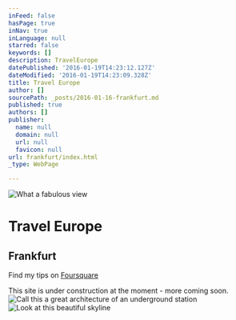```yaml
---
inFeed: false
hasPage: true
inNav: true
inLanguage: null
starred: false
keywords: []
description: TravelEurope
datePublished: '2016-01-19T14:23:12.127Z'
dateModified: '2016-01-19T14:23:09.328Z'
title: Travel Europe
author: []
sourcePath: _posts/2016-01-16-frankfurt.md
published: true
authors: []
publisher:
  name: null
  domain: null
  url: null
  favicon: null
url: frankfurt/index.html
_type: WebPage

---
```

![What a fabulous view](https://s3-us-west-2.amazonaws.com/the-grid-img/p/1882e73e99849b5af06a23485e9493b715cc3dde.jpg)

# Travel Europe

## Frankfurt

Find my tips on [Foursquare][0]

This site is under construction at the moment - more coming soon.
![Call this a great architecture of an underground station](https://s3-us-west-2.amazonaws.com/the-grid-img/p/02a5b75491d839ce1cfee3109422a604112bfd6c.jpg)
![Look at this beautiful skyline](https://s3-us-west-2.amazonaws.com/the-grid-img/p/f56dd77b3f4b2dba419947b836a5a07d7857823f.jpg)

[0]: https://de.foursquare.com/skylinelady/list/fra